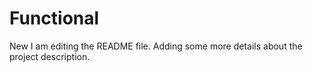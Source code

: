 # Functional
New
I am editing the README file. Adding some more details about the project description.
